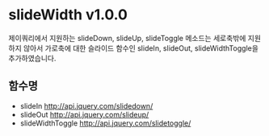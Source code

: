# slideWidth v1.0.0
제이쿼리에서 지원하는 slideDown, slideUp, slideToggle 메소드는 세로축밖에 지원하지 않아서 가로축에 대한 슬라이드 함수인 slideIn, slideOut, slideWidthToggle을 추가하였습니다.

## 함수명
- slideIn <http://api.jquery.com/slidedown/>
- slideOut <http://api.jquery.com/slideup/>
- slideWidthToggle <http://api.jquery.com/slidetoggle/>